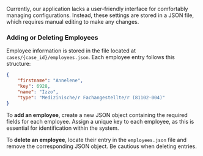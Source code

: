 Currently, our application lacks a user-friendly interface for comfortably managing configurations. Instead, these settings are stored in a JSON file, which requires manual editing to make any changes.

### Adding or Deleting Employees

Employee information is stored in the file located at `cases/{case_id}/employees.json`. Each employee entry follows this structure:

```json
{
    "firstname": "Annelene",
    "key": 6928,
    "name": "Izzo",
    "type": "Medizinische/r Fachangestellte/r (81102-004)"
}
```

To **add an employee**, create a new JSON object containing the required fields for each employee. Assign a unique key to each employee, as this is essential for identification within the system.

To **delete an employee**, locate their entry in the `employees.json` file and remove the corresponding JSON object. Be cautious when deleting entries.
